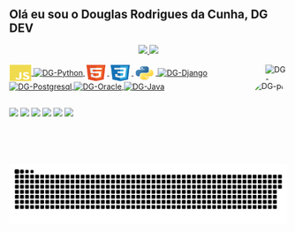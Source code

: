 ## Olá eu sou o Douglas Rodrigues da Cunha, DG DEV
<div align="center">
  <a href="https://github.com/douglasrcunha">
  <img height="120em" src="https://github-readme-stats.vercel.app/api?username=douglasrcunha&show_icons=true&theme=dracula&include_all_commits=true&count_private=true"/>
  <img height="120em" src="https://github-readme-stats.vercel.app/api/top-langs/?username=douglasrcunha&layout=compact&langs_count=7&theme=dracula"/>
</div>
<div style="display: inline_block"><br>
  <img align="center" alt="DG-Js" height="30" width="40" src="https://raw.githubusercontent.com/devicons/devicon/master/icons/javascript/javascript-plain.svg" />
  <img align="center" alt="DG-Python" height="30" width="40"  src="https://cdn.jsdelivr.net/gh/devicons/devicon/icons/nodejs/nodejs-original.svg" />
  <img align="center" alt="DG-HTML" height="30" width="40" src="https://raw.githubusercontent.com/devicons/devicon/master/icons/html5/html5-original.svg" />
  <img align="center" alt="DG-CSS" height="30" width="40" src="https://raw.githubusercontent.com/devicons/devicon/master/icons/css3/css3-original.svg" />
  <img align="center" alt="DG-Python" height="30" width="40" src="https://raw.githubusercontent.com/devicons/devicon/master/icons/python/python-original.svg" />
  <img align="center" alt="DG-Django" height="30" width="40" src="https://cdn.jsdelivr.net/gh/devicons/devicon/icons/django/django-plain.svg" />
  <img align="right" alt="DG-Flask" height="30" width="40" src="https://cdn.jsdelivr.net/gh/devicons/devicon/icons/flask/flask-original.svg"/>
  <img align="center" alt="DG-Postgresql" height="30" width="40" src="https://cdn.jsdelivr.net/gh/devicons/devicon/icons/postgresql/postgresql-original.svg" />
  <img align="center" alt="DG-Oracle" height="30" width="40"  src="https://cdn.jsdelivr.net/gh/devicons/devicon/icons/oracle/oracle-original.svg" />
  <img align="center" alt="DG-Java" height="30" width="40"  src="https://cdn.jsdelivr.net/gh/devicons/devicon/icons/java/java-original.svg" />
  <img align="right" alt="DG-pic" height="150" style="border-radius:50px;" src="https://cdn.discordapp.com/attachments/619506435717332993/894713153189994496/salomao.png"
</div>
  
##
   
<div> 
  <a href="https://www.youtube.com/c/DouglasRCunha"_blank"><img src="https://img.shields.io/badge/YouTube-FF0000?style=for-the-badge&logo=youtube&logoColor=white" target="_blank"></a>
  <a href="https://www.instagram.com/uchiha_salomoch/" target="_blank"><img src="https://img.shields.io/badge/-Instagram-%23E4405F?style=for-the-badge&logo=instagram&logoColor=white" target="_blank"></a>
 	<a href="https://www.twitch.tv/uchihasalomoch" target="_blank"><img src="https://img.shields.io/badge/Twitch-9146FF?style=for-the-badge&logo=twitch&logoColor=white" target="_blank"></a>
 <a href="https://discord.gg/mKh6zWMBXy" target="_blank"><img src="https://img.shields.io/badge/Discord-7289DA?style=for-the-badge&logo=discord&logoColor=white" target="_blank"></a> 
  <a href = "mailto:douglas.cunha3@fatec.sp.gov.br"><img src="https://img.shields.io/badge/-Gmail-%23333?style=for-the-badge&logo=gmail&logoColor=white" target="_blank"></a>
  <a href="https://www.linkedin.com/in/douglas-rodrigues-da-cunha-8197b222/" target="_blank"><img src="https://img.shields.io/badge/-LinkedIn-%230077B5?style=for-the-badge&logo=linkedin&logoColor=white" target="_blank"></a> 
  
  ![Snake animation](https://github.com/douglasrcunha/douglasrcunha/blob/output/github-contribution-grid-snake.svg)
  
</div>  

  
